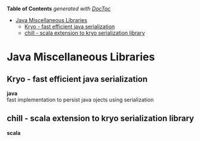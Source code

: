 **Table of Contents**  *generated with [DocToc](http://doctoc.herokuapp.com/)*

- [Java Miscellaneous Libraries](#java-miscellaneous-libraries)
	- [Kryo - fast efficient java serialization](#kryo---fast-efficient-java-serialization)
	- [chill - scala extension to kryo serialization library](#chill---scala-extension-to-kryo-serialization-library)

Java Miscellaneous Libraries
============================

Kryo - fast efficient java serialization
----------------------------------------
__java__  
fast implementation to persist java ojects using serialization  

chill - scala extension to kryo serialization library
-----------------------------------------------------
__scala__
